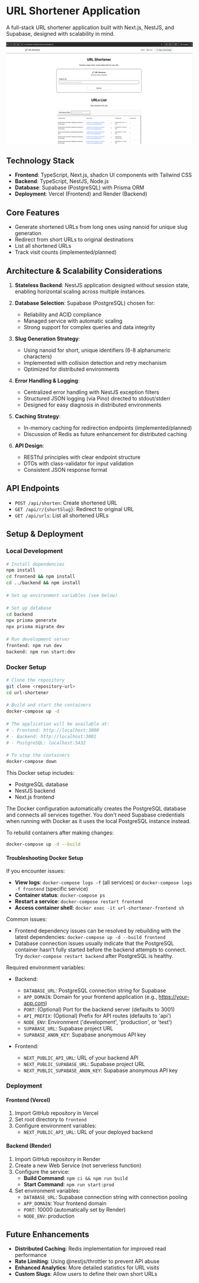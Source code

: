 # URL Shortener Application

A full-stack URL shortener application built with Next.js, NestJS, and Supabase, designed with scalability in mind.

![URL Shortener Homepage](assets/images/homepage-screenshot.png)

## Technology Stack

- **Frontend**: TypeScript, Next.js, shadcn UI components with Tailwind CSS
- **Backend**: TypeScript, NestJS, Node.js
- **Database**: Supabase (PostgreSQL) with Prisma ORM
- **Deployment**: Vercel (Frontend) and Render (Backend)

## Core Features

- Generate shortened URLs from long ones using nanoid for unique slug generation
- Redirect from short URLs to original destinations
- List all shortened URLs
- Track visit counts (implemented/planned)

## Architecture & Scalability Considerations

1. **Stateless Backend**: NestJS application designed without session state, enabling horizontal scaling across multiple instances.

2. **Database Selection**: Supabase (PostgreSQL) chosen for:
   - Reliability and ACID compliance
   - Managed service with automatic scaling
   - Strong support for complex queries and data integrity

3. **Slug Generation Strategy**: 
   - Using nanoid for short, unique identifiers (6-8 alphanumeric characters)
   - Implemented with collision detection and retry mechanism
   - Optimized for distributed environments

4. **Error Handling & Logging**:
   - Centralized error handling with NestJS exception filters
   - Structured JSON logging (via Pino) directed to stdout/stderr
   - Designed for easy diagnosis in distributed environments

5. **Caching Strategy**:
   - In-memory caching for redirection endpoints (implemented/planned)
   - Discussion of Redis as future enhancement for distributed caching

6. **API Design**:
   - RESTful principles with clear endpoint structure
   - DTOs with class-validator for input validation
   - Consistent JSON response format

## API Endpoints

- `POST /api/shorten`: Create shortened URL
- `GET /api/r/{shortSlug}`: Redirect to original URL
- `GET /api/urls`: List all shortened URLs

## Setup & Deployment

### Local Development

```bash
# Install dependencies
npm install
cd frontend && npm install
cd ../backend && npm install

# Set up environment variables (see below)

# Set up database
cd backend
npx prisma generate
npx prisma migrate dev

# Run development server
frontend: npm run dev
backend: npm run start:dev
```

### Docker Setup

```bash
# Clone the repository
git clone <repository-url>
cd url-shortener

# Build and start the containers
docker-compose up -d

# The application will be available at:
# - Frontend: http://localhost:3000
# - Backend: http://localhost:3001
# - PostgreSQL: localhost:5432

# To stop the containers
docker-compose down
```

This Docker setup includes:
- PostgreSQL database
- NestJS backend
- Next.js frontend 

The Docker configuration automatically creates the PostgreSQL database and connects all services together. You don't need Supabase credentials when running with Docker as it uses the local PostgreSQL instance instead.

To rebuild containers after making changes:
```bash
docker-compose up -d --build
```

#### Troubleshooting Docker Setup

If you encounter issues:

- **View logs**: `docker-compose logs -f` (all services) or `docker-compose logs -f frontend` (specific service)
- **Container status**: `docker-compose ps`
- **Restart a service**: `docker-compose restart frontend`
- **Access container shell**: `docker exec -it url-shortener-frontend sh`

Common issues:
- Frontend dependency issues can be resolved by rebuilding with the latest dependencies: `docker-compose up -d --build frontend`
- Database connection issues usually indicate that the PostgreSQL container hasn't fully started before the backend attempts to connect. Try `docker-compose restart backend` after PostgreSQL is healthy.

Required environment variables:
- Backend: 
  - `DATABASE_URL`: PostgreSQL connection string for Supabase
  - `APP_DOMAIN`: Domain for your frontend application (e.g., https://your-app.com)
  - `PORT`: (Optional) Port for the backend server (defaults to 3001)
  - `API_PREFIX`: (Optional) Prefix for API routes (defaults to 'api')
  - `NODE_ENV`: Environment ('development', 'production', or 'test')
  - `SUPABASE_URL`: Supabase project URL
  - `SUPABASE_ANON_KEY`: Supabase anonymous API key

- Frontend:
  - `NEXT_PUBLIC_API_URL`: URL of your backend API
  - `NEXT_PUBLIC_SUPABASE_URL`: Supabase project URL
  - `NEXT_PUBLIC_SUPABASE_ANON_KEY`: Supabase anonymous API key

### Deployment

#### Frontend (Vercel)
1. Import GitHub repository in Vercel
2. Set root directory to `frontend`
3. Configure environment variables:
   - `NEXT_PUBLIC_API_URL`: URL of your deployed backend

#### Backend (Render)
1. Import GitHub repository in Render
2. Create a new Web Service (not serverless function)
3. Configure the service:
   - **Build Command**: `npm ci && npm run build`
   - **Start Command**: `npm run start:prod`
4. Set environment variables:
   - `DATABASE_URL`: Supabase connection string with connection pooling
   - `APP_DOMAIN`: Your frontend domain
   - `PORT`: 10000 (automatically set by Render)
   - `NODE_ENV`: production

## Future Enhancements

- **Distributed Caching**: Redis implementation for improved read performance
- **Rate Limiting**: Using @nestjs/throttler to prevent API abuse
- **Enhanced Analytics**: More detailed statistics for URL visits
- **Custom Slugs**: Allow users to define their own short URLs